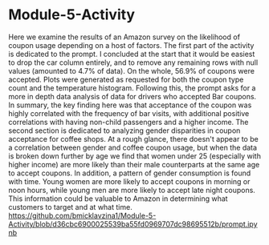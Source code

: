 ﻿# Module-5-Activity
Here we examine the results of an Amazon survey on the likelihood of coupon usage depending on a host of factors. 
The first part of the activity is dedicated to the prompt. I concluded at the start that it would be easiest to 
drop the car column entirely, and to remove any remaining rows with null values (amounted to 4.7% of data).
On the whole, 56.9% of coupons were accepted. Plots were generated as requested for both the coupon type count and
the temperature histogram. Following this, the prompt asks for a more in depth data analysis of data for drivers
who accepted Bar coupons. In summary, the key finding here was that acceptance of the coupon was highly correlated
with the frequency of bar visits, with additional positive correlations with having non-child passengers and a higher income.
The second section is dedicated to analyzing gender disparities in coupon acceptance for coffee shops. At a rough
glance, there doesn't appear to be a correlation between gender and coffee coupon usage, but when the data is
broken down further by age we find that women under 25 (especially with higher income) are more likely than their
male counterparts at the same age to accept coupons. In addition, a pattern of gender consumption is found with 
time. Young women are more likely to accept coupons in morning or noon hours, while young men are more likely
to accept late night coupons. This information could be valuable to Amazon in determining what customers to target
and at what time.
https://github.com/bmicklavzina1/Module-5-Activity/blob/d36cbc6900025539ba55fd0969707dc98695512b/prompt.ipynb
